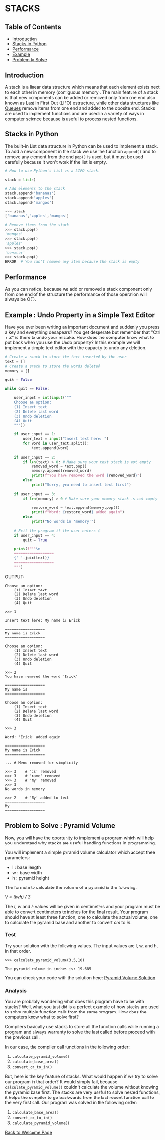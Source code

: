 # STACKS

## Table of Contents

* [Introduction](#introduction)
* [Stacks in Python](#stacks-in-python)
* [Performance](#performance)
* [Example](#example)
* [Problem to Solve](#problem-to-solve)

## Introduction

A stack is a linear data structure which means that each element exists next to each other in memory (contiguous memory). The main feature of a stack is that new components can be added or removed only from one end also known as Last In First Out (LIFO) estructure, while other data structures like [Queues](https://dbader.org/blog/queues-in-python) remove items from one end and added to the oposite end. Stacks are used to implement functions and are used in a variety of ways in computer science because is useful to process nested functions.

## Stacks in Python

The built-in List data structure in Python can be used to implement a stack. To add a new component in the stack we use the function `append()` and to remove any element from the end `pop()` is used, but it must be used carefully because it won't work if the list is empty.

```python
# How to use Python's list as a LIFO stack:

stack = list()

# Add elements to the stack
stack.append('bananas')
stack.append('apples')
stack.append('mangos')
```
```python
>>> stack
['bananas','apples','mangos']
```
```python
# Remove items from the stack
>>> stack.pop()
'mangos'
>>> stack.pop()
'apples'
>>> stack.pop()
'bananas'
>>> stack.pop()
ERROR  # You can't remove any item because the stack is empty
```
## Performance
As you can notice, because we add or removed a stack component only from one end of the structure the performance of those operation will always be O(1). 

## Example : Undo Property in a Simple Text Editor
Have you ever been writing an important document and suddenly you press a key and everything desapears? You get desperate but remember that "Ctrl + Z" is there to undo your mistake. How does the computer know what to put back when you use the Undo property? In this example we will implement a simple text editor with the capacity to undo any deletion. 

```python
# Create a stack to store the text inserted by the user
text = []
# Create a stack to store the words deleted
memory = []

quit = False

while quit == False:
    
    user_input = int(input(""" 
    Choose an option:
    (1) Insert text
    (2) Delete last word
    (3) Undo deletion
    (4) Quit 
    """))

    if user_input == 1:
        user_text = input("Insert text here: ")
        for word in user_text.split():
            text.append(word)
    
    if user_input == 2:
        if len(text) > 0: # Make sure your text stack is not empty
            removed_word = text.pop()
            memory.append(removed_word)
            print(f"You have removed the word {removed_word}")
        else:
            print("Sorry, you need to insert text first")
    
    if user_input == 3:
        if len(memory) > 0 # Make sure your memory stack is not empty
            
            restore_word = text.append(memory.pop())
            print(f"Word: {restore_word} added again")
        else:
            print("No words in 'memory'")
    
    # Exit the program if the user enters 4
    if user_input == 4:
        quit = True

    print(f"""\n 
    ==================
    {' '.join(text)}
    ==================
    """)
```
OUTPUT:
```
Choose an option:
    (1) Insert text
    (2) Delete last word
    (3) Undo deletion
    (4) Quit 
    
>>> 1

Insert text here: My name is Erick

==================
My name is Erick
==================

Choose an option:
    (1) Insert text
    (2) Delete last word
    (3) Undo deletion
    (4) Quit 

>>> 2 
You have removed the word 'Erick'

==================
My name is
==================

Choose an option:
    (1) Insert text
    (2) Delete last word
    (3) Undo deletion
    (4) Quit 

>>> 3

Word: 'Erick' added again

==================
My name is Erick
==================

... # Menu removed for simplicity

>>> 3    # 'is' removed
>>> 3    # 'name' removed
>>> 3    # 'My' removed
>>> 3
No words in memory

>>> 2    # 'My' added to text
==================
My 
==================
```


## Problem to Solve : Pyramid Volume
Now, you will have the oportunity to implement a program which will help you understand why stacks are useful handling functions in programming.

You will implement a simple pyramid volume calculator which accept thee parameters: 

* l : base length
* w : base width
* h : pyramid height 

The formula to calculate the volume of a pyramid is the folowing:

_V = (lwh) / 3_

The _l_, _w_ and _h_ values will be given in centimeters and your program must be able to convert centimeters to inches for the final result. Your program should have at least three function, one to calculate the actual volume, one to calculate the pyramid base and another to convert _cm_ to _in_.

### Test
Try your solution with the following values. The input values are l, w, and h, in that order.

```
>>> calculate_pyramid_volume(3,5,10)

The pyramid volume in inches is: 19.685
```

You can check your code with the solution here: [Pyramid Volume Solution](pyramid_volume_solution.py)

### Analysis
You are probably wondering what does this program have to be with stacks? Well, what you just did is a perfect example of how stacks are used to solve multiple function calls from the same program. How does the computers know what to solve first?

Compilers basically use stacks to store all the function calls while running a program and always warranty to solve the last called before proceed with the previous call.

In our case, the compiler call functions in the following order:

1. `calculate_pyramid_volume()`
2. `calculate_base_area()`
3. `convert_cm_to_in()`

But, here is the key feature of stacks. What would happen if we try to solve our program in that order? It would simply fail, because `calculate_pyramid_volume()` couldn't calculate the volume without knowing the pyramid base first. The stacks are very useful to solve nested functions, it helps the compiler to go backwards from the last recent function call to the very first call. Our program was solved in the following order:

1. `calculate_base_area()`
2. `convert_cm_to_in()`
3. `calculate_pyramid_volume()`


[Back to Welcome Page](0_Welcome.md)

